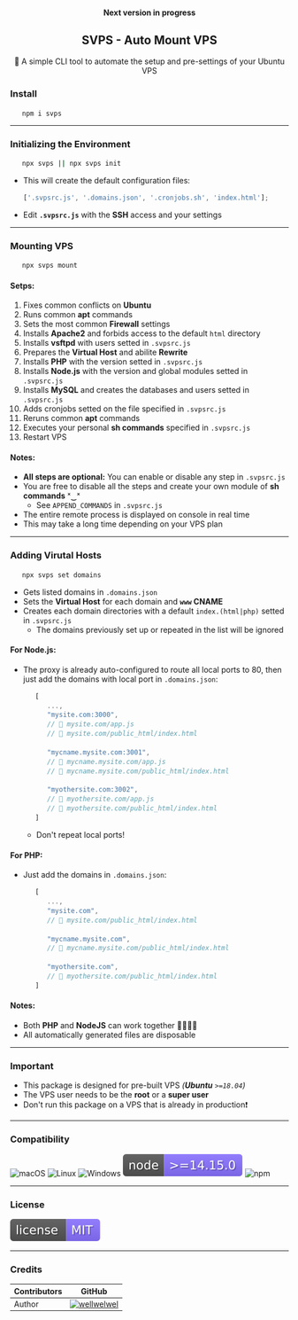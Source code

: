 <h4 align="center">Next version in progress</h4>
<h2 align="center">SVPS - Auto Mount VPS</h2>
<p align="center">🚀 A simple CLI tool to automate the setup and pre-settings of your Ubuntu VPS</p>

### Install

```shell
   npm i svps
```

<hr />

### Initializing the Environment

```sh
   npx svps || npx svps init
```

-  This will create the default configuration files:

   ```javascript
   ['.svpsrc.js', '.domains.json', '.cronjobs.sh', 'index.html'];
   ```

-  Edit **`.svpsrc.js`** with the **SSH** access and your settings
<hr />

### Mounting VPS

```sh
   npx svps mount
```

#### Setps:

1. Fixes common conflicts on **Ubuntu**
2. Runs common **apt** commands
3. Sets the most common **Firewall** settings
4. Installs **Apache2** and forbids access to the default `html` directory
5. Installs **vsftpd** with users setted in `.svpsrc.js`
6. Prepares the **Virtual Host** and abilite **Rewrite**
7. Installs **PHP** with the version setted in `.svpsrc.js`
8. Installs **Node.js** with the version and global modules setted in `.svpsrc.js`
9. Installs **MySQL** and creates the databases and users setted in `.svpsrc.js`
10.   Adds cronjobs setted on the file specified in `.svpsrc.js`
11.   Reruns common **apt** commands
12.   Executes your personal **sh commands** specified in `.svpsrc.js`
13.   Restart VPS

#### Notes:

-  **All steps are optional:** You can enable or disable any step in `.svpsrc.js`
-  You are free to disable all the steps and create your own module of **sh commands** ˣ‿ˣ
   -  See `APPEND_COMMANDS` in `.svpsrc.js`
-  The entire remote process is displayed on console in real time
-  This may take a long time depending on your VPS plan
<hr />

### Adding Virutal Hosts

```sh
   npx svps set domains
```

-  Gets listed domains in `.domains.json`
-  Sets the **Virtual Host** for each domain and **`www` CNAME**
-  Creates each domain directories with a default `index.(html|php)` setted in `.svpsrc.js`
   -  The domains previously set up or repeated in the list will be ignored

#### For Node.js:

-  The proxy is already auto-configured to route all local ports to 80, then just add the domains with local port in `.domains.json`:

   ```javascript
      [
         ...,
         "mysite.com:3000",
         // 📁 mysite.com/app.js
         // 📁 mysite.com/public_html/index.html

         "mycname.mysite.com:3001",
         // 📁 mycname.mysite.com/app.js
         // 📁 mycname.mysite.com/public_html/index.html

         "myothersite.com:3002",
         // 📁 myothersite.com/app.js
         // 📁 myothersite.com/public_html/index.html
      ]
   ```

   -  Don't repeat local ports!

#### For PHP:

-  Just add the domains in `.domains.json`:

   ```javascript
      [
         ...,
         "mysite.com",
         // 📁 mysite.com/public_html/index.html

         "mycname.mysite.com",
         // 📁 mycname.mysite.com/public_html/index.html

         "myothersite.com",
         // 📁 myothersite.com/public_html/index.html
      ]
   ```

#### Notes:

-  Both **PHP** and **NodeJS** can work together 👨‍👨‍👧‍👦
-  All automatically generated files are disposable
<hr />

### Important

-  This package is designed for pre-built VPS _(**Ubuntu** `>=18.04`)_
-  The VPS user needs to be the **root** or a **super user**
-  Don't run this package on a VPS that is already in production❗
<hr />

### Compatibility

![macOS](/.github/assets/readme/macos.svg)
![Linux](/.github/assets/readme/linux.svg)
![Windows](/.github/assets/readme/windows.svg)
![node](/.github/assets/readme/node.svg)
![npm](/.github/assets/readme/npm.svg)

<hr />

### License

[![License](/.github/assets/readme/license.svg)](/LICENSE)

<hr />

### Credits

| Contributors | GitHub                                                                            |
| ------------ | --------------------------------------------------------------------------------- |
| Author       | [![wellwelwel](/.github/assets/readme/author.svg)](https://github.com/wellwelwel) |

